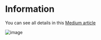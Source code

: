 # Information

You can see all details in this [Medium article](https://medium.com/@dogukannulu/getting-data-from-s3-bucket-and-uploading-to-amazon-rds-mysql-aaf5f4195480)

![image](https://github.com/dogukannulu/read_from_s3_upload_to_rds/assets/91257958/b07775ec-2f4c-4256-8719-b706d3044aed)

